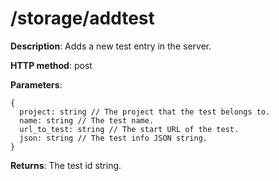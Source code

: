 # /storage/addtest #
**Description**: Adds a new test entry in the server.

**HTTP method**: post

**Parameters**:
```
{
  project: string // The project that the test belongs to.
  name: string // The test name.
  url_to_test: string // The start URL of the test.
  json: string // The test info JSON string.
}
```

**Returns**: The test id string.